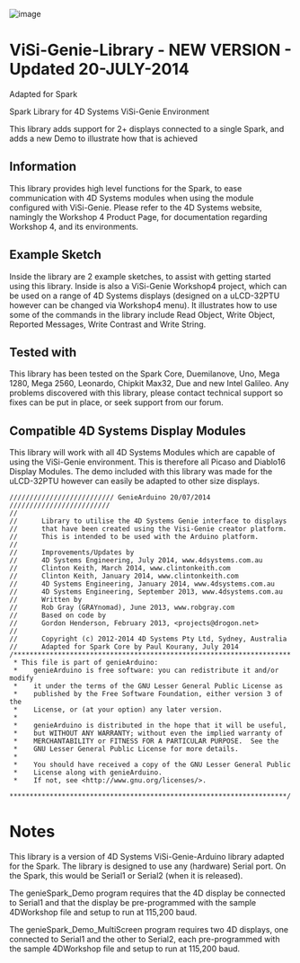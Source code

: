 ![image](http://www.4dsystems.com.au/imagenes/header.png)

ViSi-Genie-Library - NEW VERSION - Updated 20-JULY-2014
==============================================================
Adapted for Spark

Spark Library for 4D Systems ViSi-Genie Environment

This library adds support for 2+ displays connected to a single Spark, and adds a new Demo to illustrate how that is achieved

## Information

This library provides high level functions for the Spark, to ease communication with 4D Systems modules when using the module configured with ViSi-Genie.
Please refer to the 4D Systems website, namingly the Workshop 4 Product Page, for documentation regarding Workshop 4, and its environments.


## Example Sketch

Inside the library are 2 example sketches, to assist with getting started using this library. Inside is also a ViSi-Genie Workshop4 project, which can be used on a range of 4D Systems displays (designed on a uLCD-32PTU however can be changed via Workshop4 menu). It illustrates how to use some of the commands in the library include Read Object, Write Object, Reported Messages, Write Contrast and Write String.

## Tested with

This library has been tested on the Spark Core, Duemilanove, Uno, Mega 1280, Mega 2560, Leonardo, Chipkit Max32, Due and new Intel Galileo. Any problems discovered with this library, please contact technical support so fixes can be put in place, or seek support from our forum.

## Compatible 4D Systems Display Modules

This library will work with all 4D Systems Modules which are capable of using the ViSi-Genie environment. This is therefore all Picaso and Diablo16 Display Modules.
The demo included with this library was made for the uLCD-32PTU however can easily be adapted to other size displays.

```
////////////////////////// GenieArduino 20/07/2014 /////////////////////////
//
//      Library to utilise the 4D Systems Genie interface to displays
//      that have been created using the Visi-Genie creator platform.
//      This is intended to be used with the Arduino platform.
//
//		Improvements/Updates by
//		4D Systems Engineering, July 2014, www.4dsystems.com.au
//      Clinton Keith, March 2014, www.clintonkeith.com
//		Clinton Keith, January 2014, www.clintonkeith.com		
//		4D Systems Engineering, January 2014, www.4dsystems.com.au
//		4D Systems Engineering, September 2013, www.4dsystems.com.au
//		Written by
//		Rob Gray (GRAYnomad), June 2013, www.robgray.com
//      Based on code by
//		Gordon Henderson, February 2013, <projects@drogon.net>
//
//      Copyright (c) 2012-2014 4D Systems Pty Ltd, Sydney, Australia
//		Adapted for Spark Core by Paul Kourany, July 2014
/*********************************************************************
 * This file is part of genieArduino:
 *    genieArduino is free software: you can redistribute it and/or modify
 *    it under the terms of the GNU Lesser General Public License as
 *    published by the Free Software Foundation, either version 3 of the
 *    License, or (at your option) any later version.
 *
 *    genieArduino is distributed in the hope that it will be useful,
 *    but WITHOUT ANY WARRANTY; without even the implied warranty of
 *    MERCHANTABILITY or FITNESS FOR A PARTICULAR PURPOSE.  See the
 *    GNU Lesser General Public License for more details.
 *
 *    You should have received a copy of the GNU Lesser General Public
 *    License along with genieArduino.
 *    If not, see <http://www.gnu.org/licenses/>.
 *********************************************************************/
```

 Notes
 =====
 
 This library is a version of 4D Systems ViSi-Genie-Arduino library adapted for the Spark.
 The library is designed to use any (hardware) Serial port.  On the Spark, this would
 be Serial1 or Serial2 (when it is released).
 
 The genieSpark_Demo program requires that the 4D display be connected to Serial1 and that the
 display be pre-programmed with the sample 4DWorkshop file and setup to run at 115,200 baud.
 
 The genieSpark_Demo_MultiScreen program requires two 4D displays, one connected to Serial1 and
 the other to Serial2, each pre-programmed with the sample 4DWorkshop file and setup to run at
 115,200 baud.
 
 
